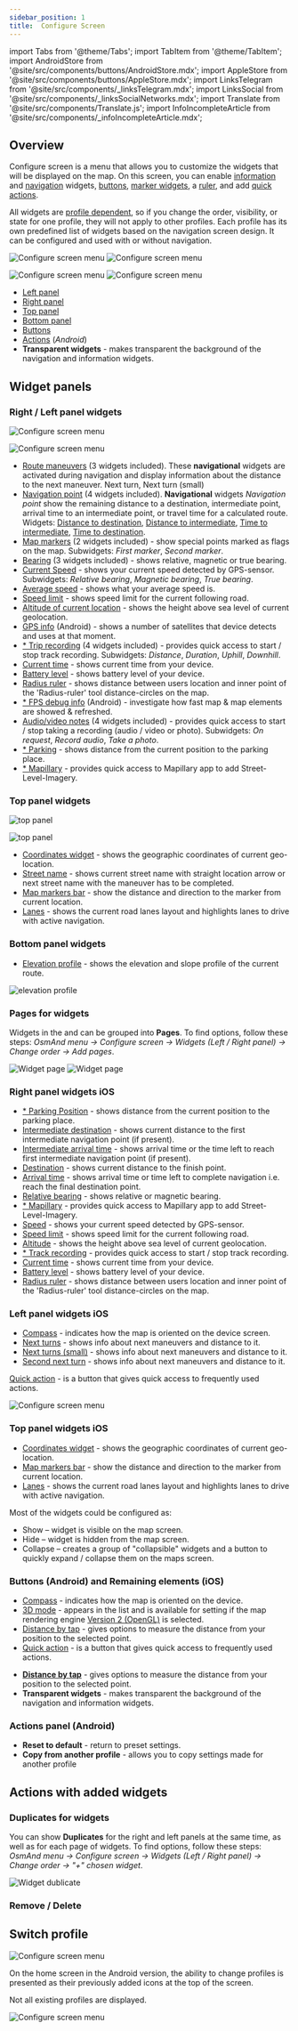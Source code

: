 ```yaml
---
sidebar_position: 1
title:  Configure Screen
---
```


import Tabs from '@theme/Tabs';
import TabItem from '@theme/TabItem';
import AndroidStore from '@site/src/components/buttons/AndroidStore.mdx';
import AppleStore from '@site/src/components/buttons/AppleStore.mdx';
import LinksTelegram from '@site/src/components/_linksTelegram.mdx';
import LinksSocial from '@site/src/components/_linksSocialNetworks.mdx';
import Translate from '@site/src/components/Translate.js';
import InfoIncompleteArticle from '@site/src/components/_infoIncompleteArticle.mdx';


## Overview  

Configure screen is a menu that allows you to customize the widgets that will be displayed on the map. On this screen, you can enable [information](../widgets/info-widgets.md) and [navigation](../widgets/nav-widgets.md) widgets, [buttons](../widgets/map-buttons.md), [marker widgets](../widgets/markers.md), a [ruler](../widgets/radius-ruler.md), and add [quick actions](../widgets/quick-action.md).   
 
All widgets are [profile dependent](../personal/profiles.md), so if you change the order, visibility, or state for one profile, they will not apply to other profiles. Each profile has its own predefined list of widgets based on the navigation screen design. It can be configured and used with or without navigation.

<Tabs groupId="operating-systems">

<TabItem value="android" label="Android">  

![Configure screen menu](@site/static/img/widgets/configure_screen_overview_1-1_andr.png)  ![Configure screen menu](@site/static/img/widgets/configure_screen_overview_2_andr.png)  

</TabItem>

<TabItem value="ios" label="iOS">  

![Configure screen menu](@site/static/img/widgets/configure_screen_overview_ios_1.png)  ![Configure screen menu](@site/static/img/widgets/configure_screen_overview_ios_2.png)   

</TabItem>

</Tabs> 

- [Left panel](#rightleft-panel-widgets)
- [Right panel](#rightleft-panel-widgets) 
- [Top panel](#top-panel-widgets)
- [Bottom panel](#bottom-panel-widgets)
- [Buttons](#buttons-android-and-remaining-elements-ios)
- [Actions](#actions-panel-android) (*Android*)  
- **Transparent widgets** - makes transparent the background of the navigation and information widgets.  


## Widget panels


### Right / Left panel widgets  

<Tabs groupId="operating-systems">

<TabItem value="android" label="Android">  

![Configure screen menu](@site/static/img/widgets/configure_screen_widgets_panel_andr.png)   

</TabItem>

<TabItem value="ios" label="iOS">  

![Configure screen menu](@site/static/img/widgets/configure_screen_widgets_panel_ios.png)    

</TabItem>

</Tabs> 

- [Route maneuvers](../widgets/nav-widgets.md#next-turns) (3 widgets included). These **navigational** widgets are activated during navigation and display information about the distance to the next maneuver. Next turn, Next turn (small)
- [Navigation point](../widgets/nav-widgets#navigation-points) (4 widgets included). **Navigational** widgets *Navigation point* show the remaining distance to a destination, intermediate point, arrival time to an intermediate point, or travel time for a calculated route. Widgets: [Distance to destination](../widgets/nav-widgets.md#distance-to-destination), [Distance to intermediate](../widgets/nav-widgets.md#distance-to-intermediate), [Time to intermediate](../widgets/nav-widgets.md#time-to-intermediate), [Time to destination](../widgets/nav-widgets.md#time-to-destination).
- [Map markers](../map/point-layers-on-map#markers) (2 widgets included) - show special points marked as flags on the map. Subwidgets: *First marker*, *Second marker*.
- [Bearing](../widgets/nav-widgets.md#bearing) (3 widgets included) - shows relative, magnetic or true bearing.
- [Current Speed](../widgets/info-widgets.md#speed) - shows your current speed detected by GPS-sensor. Subwidgets: *Relative bearing*, *Magnetic bearing*, *True bearing*.
- [Average speed](../widgets/info-widgets#average-speed-widget) - shows what your average speed is.
- [Speed limit](../widgets/nav-widgets.md#speed-limit) - shows speed limit for the current following road.
- [Altitude of current location](../widgets/info-widgets.md#altitude) - shows the height above sea level of current geolocation.
- [GPS info](../widgets/info-widgets.md#gps-info-android) (Android) - shows a number of satellites that device detects and uses at that moment.
- [* Trip recording](../widgets/info-widgets#-trip-recording-widgets) (4 widgets included) - provides quick access to start / stop track recording. Subwidgets: *Distance*, *Duration*, *Uphill*, *Downhill*.
- [Current time](../widgets/info-widgets.md#current-time) - shows current time from your device.
- [Battery level](../widgets/info-widgets.md#battery-level) - shows battery level of your device.
- [Radius ruler](../widgets/radius-ruler.md) - shows distance between users location and inner point of the 'Radius-ruler' tool distance-circles on the map.
- [* FPS debug info](../widgets/info-widgets.md#-fps-info-android) (Android) - investigate how fast map & map elements are showed & refreshed.
- [Audio/video notes](../widgets/info-widgets#-audio-video-notes-widget) (4 widgets included) - provides quick access to start / stop taking a recording (audio / video or photo). Subwidgets: *On request*, *Record audio*, *Take a photo*.
- [* Parking](../widgets/info-widgets.md#-parking-widget) - shows distance from the current position to the parking place.
- [* Mapillary](../widgets/info-widgets.md#-mapillary-widget) - provides quick access to Mapillary app to add Street-Level-Imagery.  


### Top panel widgets

<Tabs groupId="operating-systems">

<TabItem value="android" label="Android">  

![top panel](@site/static/img/widgets/top_panel_andr.png)   

</TabItem>

<TabItem value="ios" label="iOS">  

![top panel](@site/static/img/widgets/top_panel_andr.png)    

</TabItem>

</Tabs> 

- [Coordinates widget](../widgets/info-widgets#coordinates-widget) - shows the geographic coordinates of current geo-location.
- [Street name](../widgets/nav-widgets#street-name) - shows current street name with straight location arrow or next street name with the maneuver has to be completed.
- [Map markers bar](../widgets/markers#top-bar-widget-markers) - show the distance and direction to the marker from current location.
- [Lanes](../widgets/nav-widgets#lanes) - shows the current road lanes layout and highlights lanes to drive with active navigation.  


### Bottom panel widgets

- [Elevation profile](../widgets/nav-widgets#elevation-widget) - shows the elevation and slope profile of the current route.  

![elevation profile](@site/static/img/widgets/elevation_prof_and.png)  


### Pages for widgets

Widgets in the <Translate android="true" id="map_widget_left" /> and <Translate android="true" id="map_widget_right" /> can be grouped into **Pages**. To find options, follow these steps: *OsmAnd menu → Configure screen → Widgets (Left / Right panel) → Change order → Add pages*.

![Widget page](@site/static/img/widgets/widget_page.png) ![Widget page](@site/static/img/widgets/widget_page_1.png)
  

### Right panel widgets iOS

- [* Parking Position](../widgets/info-widgets.md#-parking-widget) - shows distance from the current position to the parking place.
- [Intermediate destination](../widgets/nav-widgets.md#intermediate-destination) - shows current distance to the first intermediate navigation point (if present).  
- [Intermediate arrival time](../widgets/nav-widgets.md#intermediate-arrival-time) - shows arrival time or the time left to reach first intermediate navigation point (if present).    
- [Destination](../widgets/nav-widgets.md#destination) - shows current distance to the finish point.  
- [Arrival time](../widgets/nav-widgets.md#arrival-time-or-time-to-go) - shows arrival time or time left to complete navigation i.e. reach the final destination point.  
- [Relative bearing](../widgets/nav-widgets.md#bearing) - shows relative or magnetic bearing.
- [* Mapillary](../widgets/info-widgets.md#-mapillary-widget) - provides quick access to Mapillary app to add Street-Level-Imagery.
- [Speed](../widgets/info-widgets.md#speed) - shows your current speed detected by GPS-sensor.
- [Speed limit](../widgets/nav-widgets.md#speed-limit) - shows speed limit for the current following road.
- [Altitude](../widgets/info-widgets.md#altitude) - shows the height above sea level of current geolocation.
- [* Track recording](../widgets/info-widgets.md#-trip-recording-widget) - provides quick access to start / stop track recording.   
- [Current time](../widgets/info-widgets.md#current-time) - shows current time from your device.  
- [Battery level](../widgets/info-widgets.md#battery-level) - shows battery level of your device.  
- [Radius ruler](../widgets/radius-ruler.md) - shows distance between users location and inner point of the 'Radius-ruler' tool distance-circles on the map.  
 

### Left panel widgets iOS   

- [Compass](../widgets/map-buttons.md#compass) - indicates how the map is oriented on the device screen.
- [Next turns](../widgets/nav-widgets.md#next-turns) - shows info about next maneuvers and distance to it.
- [Next turns (small)](../widgets/nav-widgets.md#next-turns) - shows info about next maneuvers and distance to it.
- [Second next turn](../widgets/nav-widgets.md#next-turns) - shows info about next maneuvers and distance to it.

[Quick action](../widgets/quick-action.md) - is a button that gives quick access to frequently used actions.  

![Configure screen menu](@site/static/img/widgets/quick_act_ios.png)  

### Top panel widgets iOS

- [Coordinates widget](../widgets/info-widgets#coordinates-widget) - shows the geographic coordinates of current geo-location.
- [Map markers bar](../widgets/markers#top-bar-widget-markers) - show the distance and direction to the marker from current location.
- [Lanes](../widgets/nav-widgets#lanes) - shows the current road lanes layout and highlights lanes to drive with active navigation.  

Most of the widgets could be configured as:
* Show – widget is visible on the map screen.
* Hide – widget is hidden from the map screen.
* Collapse – creates a group of "collapsible" widgets and a button to quickly expand / collapse them on the maps screen.


### Buttons (Android) and Remaining elements (iOS)

<Tabs groupId="operating-systems">

<TabItem value="android" label="Android">  

- [Compass](../widgets/map-buttons.md#compass) - indicates how the map is oriented on the device.
- [3D mode](../widgets/map-buttons.md#3d-mode) - appears in the list and is available for setting if the map rendering engine [Version 2 (OpenGL)](../personal/global-settings.md#map-rendering-engine) is selected. 
- [Distance by tap](../widgets/radius-ruler.md#distance-by-tap-tool) - gives options to measure the distance from your position to the selected point.  
- [Quick action](../widgets/quick-action.md) - is a button that gives quick access to frequently used actions.  

</TabItem>

<TabItem value="ios" label="iOS">  

- [**Distance by tap**](../widgets/radius-ruler.md#distance-by-tap-tool) - gives options to measure the distance from your position to the selected point.
- **Transparent widgets** - makes transparent the background of the navigation and information widgets.  

<!--
- [Street name](../widgets/nav-widgets.md#street-name) combined with [Approach POI](../widgets/nav-widgets.md#approach-poisfavorites) - displays street name of the current or next following road, displays information about approaching POI / favourites along the road.
- [**Coordinates widget**](../widgets/info-widgets.md#coordinates-widget) -  shows the geographic coordinates of current geolocation (appears on the top bar).
- [**Map markers**](../widgets/markers.md) - shows a directional line from your position to the active marker locations (could be on the top bar or on the right widget panel).
- [**Lanes**](../widgets/nav-widgets.md#lanes) - shows the lanes you have to drive during a navigation with distance to a maneuver.
-->

</TabItem>

</Tabs> 


### Actions panel (Android)

- **Reset to default** - return to preset settings.
- **Copy from another profile** - allows you to copy settings made for another profile


## Actions with added widgets

### Duplicates for widgets

You can show **Duplicates** for the right and left panels at the same time, as well as for each page of widgets. To find options, follow these steps: *OsmAnd menu → Configure screen → Widgets (Left / Right panel) → Change order → "+" chosen widget*.

![Widget dublicate](@site/static/img/widgets/widget_dublicate.png)


### Remove / Delete


## Switch profile

<Tabs groupId="operating-systems">

<TabItem value="android" label="Android">  

![Configure screen menu](@site/static/img/widgets/configure_screen_switch_andr.png)   

On the home screen in the Android version, the ability to change profiles is presented as their previously added icons at the top of the screen.  

Not all existing profiles are displayed.  

</TabItem>

<TabItem value="ios" label="iOS">  

![Configure screen menu](@site/static/img/widgets/configure_screen_switch_ios.png)     

</TabItem>

</Tabs> 

